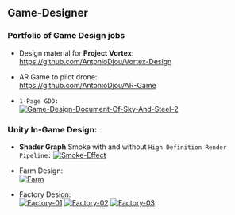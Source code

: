 ## Game-Designer
### Portfolio of Game Design jobs

+ Design material for <b>Project Vortex</b>:
<br>https://github.com/AntonioDjou/Vortex-Design</br>

+ AR Game to pilot drone:
<br>https://github.com/AntonioDjou/AR-Game</br>

+ `1-Page GDD:`
<br><a href="https://ibb.co/MGThvtp"><img src="https://i.ibb.co/WP93hMF/Game-Design-Document-Of-Sky-And-Steel-2.png" alt="Game-Design-Document-Of-Sky-And-Steel-2" border="0"></a> </br>

### Unity In-Game Design:
+ <b>Shader Graph</b> Smoke with and without `High Definition Render Pipeline:`
<a href="https://imgbb.com/"><img src="https://i.ibb.co/vDBmRNg/Smoke-Effect.png" alt="Smoke-Effect" border="0"></a>

+ Farm Design:
<br> <a href="https://ibb.co/2kw96b7"><img src="https://i.ibb.co/S32jxLX/Farm.jpg" alt="Farm" border="0"></a> </br>

+ Factory Design:
<br><a href="https://ibb.co/1Gq6F8q"><img src="https://i.ibb.co/zVRJqGR/Factory-01.jpg" alt="Factory-01" border="0"></a>
<a href="https://ibb.co/w6dJxRJ"><img src="https://i.ibb.co/9YpwCNw/Factory-02.jpg" alt="Factory-02" border="0"></a>
<a href="https://ibb.co/2PB34nB"><img src="https://i.ibb.co/nfSMJgS/Factory-03.jpg" alt="Factory-03" border="0"></a></br>
